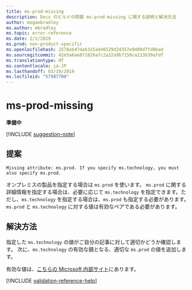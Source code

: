 ```yaml
---
title: ms-prod-missing
description: Docs のビルドの問題 ms-prod-missing に関する説明と解決方法
author: meganbradley
ms.author: mbradley
ms.topic: error-reference
ms.date: 2/2/2019
ms.prod: non-product-specific
ms.openlocfilehash: 2578ab47dab315a446529d24357e9489d7fd0bad
ms.sourcegitcommit: 42e5a6ae071826afc2a32a9b7150ca113b39afdf
ms.translationtype: HT
ms.contentlocale: ja-JP
ms.lasthandoff: 03/19/2019
ms.locfileid: "57987700"
---
```

# <a name="ms-prod-missing"></a>ms-prod-missing

**準備中**

[!INCLUDE [suggestion-note](includes/suggestion-note.md)]

## <a name="suggestion"></a>提案

`Missing attribute: ms.prod. If you specify ms.technology, you must also specify ms.prod.`

オンプレミスの製品を指定する場合は `ms.prod` を使います。 `ms.prod` に関する詳細情報を指定する場合は、必要に応じて `ms.technology` を指定できます。ただし、`ms.technology` を指定する場合は、`ms.prod` も指定する必要があります。 `ms.prod` と `ms.technology` に対する値は有効なペアである必要があります。

## <a name="resolution"></a>解決方法

指定した `ms.technology` の値がご自分の記事に対して適切かどうか確認します。 次に、`ms.technology` の有効な親となる、適切な `ms.prod` の値を追加します。

有効な値は、[こちらの Microsoft 内部サイト](https://docsmetadatatool.azurewebsites.net/allowlists)にあります。

<!--make sure to add this file to your includes folder and verify the path-->
[!INCLUDE [validation-reference-help](includes/validation-reference-help.md)]
